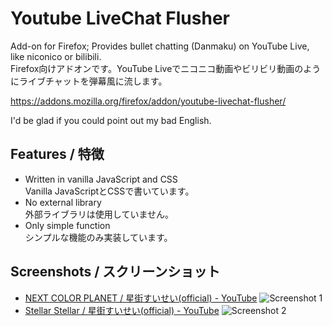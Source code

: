 # Youtube LiveChat Flusher

Add-on for Firefox; Provides bullet chatting (Danmaku) on YouTube Live, like niconico or bilibili.<br>Firefox向けアドオンです。YouTube Liveでニコニコ動画やビリビリ動画のようにライブチャットを弾幕風に流します。

https://addons.mozilla.org/firefox/addon/youtube-livechat-flusher/

I'd be glad if you could point out my bad English.

## Features / 特徴
- Written in vanilla JavaScript and CSS<br>Vanilla JavaScriptとCSSで書いています。
- No external library<br>外部ライブラリは使用していません。
- Only simple function<br>シンプルな機能のみ実装しています。

## Screenshots / スクリーンショット
- [NEXT COLOR PLANET / 星街すいせい(official) - YouTube](https://www.youtube.com/watch?v=vQHVGXdcqEQ)
  ![Screenshot 1](https://addons.mozilla.org/user-media/previews/full/262/262499.png "NEXT COLOR PLANET / 星街すいせい(official)")
- [Stellar Stellar / 星街すいせい(official) - YouTube](https://www.youtube.com/watch?v=a51VH9BYzZA)
  ![Screenshot 2](https://addons.mozilla.org/user-media/previews/full/262/262500.png "Stellar Stellar / 星街すいせい(official)")
